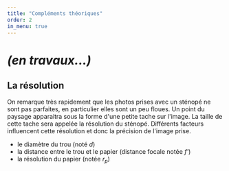 ```yaml
---
title: "Compléments théoriques"
order: 2
in_menu: true
---
```

# **_(en travaux...)_** 

## La résolution

On remarque très rapidement que les photos prises avec un sténopé ne sont pas parfaites, en particulier elles sont un peu floues. Un point du paysage apparaitra sous la forme d'une petite tache sur l'image. La taille de cette tache sera appelée la résolution du sténopé. Différents facteurs influencent cette résolution et donc la précision de l'image prise.

- le diamètre du trou (noté _d_)
- la distance entre le trou et le papier (distance focale notée _f'_) 
- la résolution du papier (notée _r<sub>p</sub>_) 